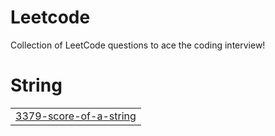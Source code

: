 # Leetcode
Collection of LeetCode questions to ace the coding interview!


# String
|  |
| ------- |
| [3379-score-of-a-string](https://github.com/Fenrir-04/Leetcode-and-GFG/tree/master/3379-score-of-a-string) |